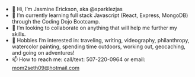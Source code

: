 - 👋 Hi, I’m Jasmine Erickson, aka @sparklezjas
- 🌱 I’m currently learning full stack Javascript (React, Express, MongoDB) through the Coding Dojo Bootcamp.
- 💞️ I’m looking to collaborate on anything that will help me further my skills.
- 👀 Hobbies I’m interested in: traveling, writing, videography, philanthropy, watercolor painting, spending time outdoors, working out, geocaching, and going on adventures!
- 📫 How to reach me: call/text: 507-220-0964 or email: mom2seth09@hotmail.com
